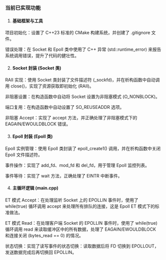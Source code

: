 ### 当前已实现功能


1. #### 基础框架与工具

  项目初始化：设置了 C++23 标准的 CMake 构建系统，并创建了 .gitignore 文件。

错误处理：在 Socket 和 Epoll 类中使用了 C++ 异常 (std::runtime_error) 来报告系统调用错误，提升了代码的健壮性。

2. #### Socket 封装 (Socket 类)

  RAII 实现：使用 Socket 类封装了文件描述符 (_sockfd)，并在析构函数中自动调用 close()，实现了资源获取即初始化 (RAII)。

非阻塞设置：在构造函数中自动将 Socket 设置为非阻塞模式 (O_NONBLOCK)。

端口复用：在构造函数中自动设置了 SO_REUSEADDR 选项。

非阻塞 Accept：实现了 accept 方法，并正确处理了非阻塞模式下的 EAGAIN/EWOULDBLOCK 错误。

3. #### Epoll 封装 (Epoll 类)

  Epoll 实例管理：使用 Epoll 类封装了 epoll_create1() 调用，并在析构函数中关闭 Epoll 文件描述符。

事件操作：实现了 add_fd、mod_fd 和 del_fd，用于管理 Epoll 监控列表。

事件等待：实现了 wait 方法，正确处理了 EINTR 中断事件。

4. #### 主循环逻辑 (main.cpp)

  ET 模式 Accept：在处理监听 Socket 上的 EPOLLIN 事件时，使用了 while(true) 循环调用 accept 来处理所有排队的连接，这是 Epoll ET 模式下的标准做法。

ET 模式 Read：在处理客户端 Socket 的 EPOLLIN 事件时，使用了 while(true) 循环调用 read 来读取缓冲区中的所有数据，处理了 EAGAIN/EWOULDBLOCK 和连接关闭 (bytes_read == 0) 的情况。

状态切换：实现了读写事件的状态切换：读取数据后将 FD 切换到 EPOLLOUT，发送数据完成后再切换回 EPOLLIN。